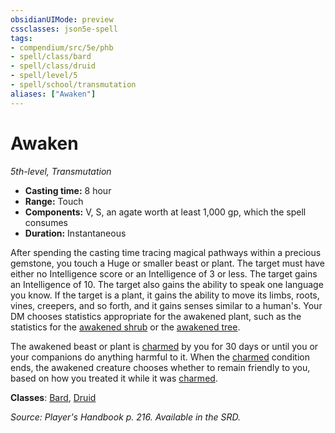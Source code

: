 ```yaml
---
obsidianUIMode: preview
cssclasses: json5e-spell
tags:
- compendium/src/5e/phb
- spell/class/bard
- spell/class/druid
- spell/level/5
- spell/school/transmutation
aliases: ["Awaken"]
---
```

# Awaken
*5th-level, Transmutation*  

- **Casting time:** 8 hour
- **Range:** Touch
- **Components:** V, S, an agate worth at least 1,000 gp, which the spell consumes
- **Duration:** Instantaneous

After spending the casting time tracing magical pathways within a precious gemstone, you touch a Huge or smaller beast or plant. The target must have either no Intelligence score or an Intelligence of 3 or less. The target gains an Intelligence of 10. The target also gains the ability to speak one language you know. If the target is a plant, it gains the ability to move its limbs, roots, vines, creepers, and so forth, and it gains senses similar to a human's. Your DM chooses statistics appropriate for the awakened plant, such as the statistics for the [awakened shrub](compendium/bestiary/plant/awakened-shrub.md) or the [awakened tree](compendium/bestiary/plant/awakened-tree.md).

The awakened beast or plant is [charmed](rules/conditions.md#charmed) by you for 30 days or until you or your companions do anything harmful to it. When the [charmed](rules/conditions.md#charmed) condition ends, the awakened creature chooses whether to remain friendly to you, based on how you treated it while it was [charmed](rules/conditions.md#charmed).

**Classes**: [Bard](compendium/classes/bard.md), [Druid](compendium/classes/druid.md)

*Source: Player's Handbook p. 216. Available in the SRD.*